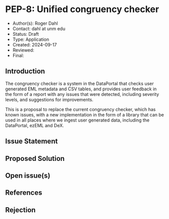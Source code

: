 # PEP-8: Unified congruency checker

- Author(s): Roger Dahl
- Contact: dahl at unm edu
- Status: Draft
- Type: Application
- Created: 2024-09-17
- Reviewed:
- Final:


## Introduction

The congruency checker is a system in the DataPortal that checks user generated EML metadata and CSV tables, and provides user feedback in the form of a report with any issues that were detected, including severity levels, and suggestions for improvements. 

This is a proposal to replace the current congruency checker, which has known issues, with a new implementation in the form of a library that can be used in all places where we ingest user generated data, including the DataPortal, ezEML and DeX.


## Issue Statement



## Proposed Solution



## Open issue(s)



## References



## Rejection

